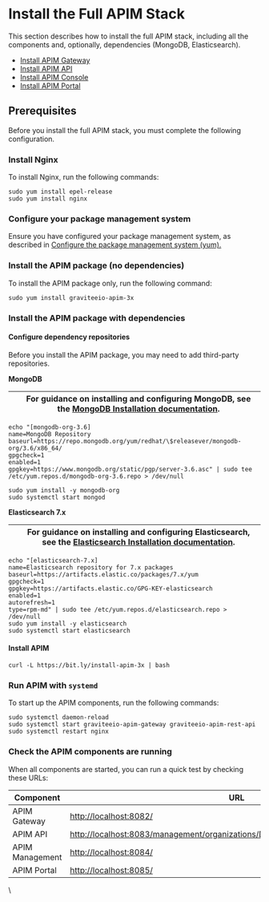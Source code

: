 # Install the Full APIM Stack

This section describes how to install the full APIM stack, including all the components and, optionally, dependencies (MongoDB, Elasticsearch).

* [Install APIM Gateway](https://docs.gravitee.io/apim/3.x/apim\_installguide\_redhat\_gateway.html)
* [Install APIM API](https://docs.gravitee.io/apim/3.x/apim\_installguide\_redhat\_management\_api.html)
* [Install APIM Console](https://docs.gravitee.io/apim/3.x/apim\_installguide\_redhat\_management\_ui.html)
* [Install APIM Portal](https://docs.gravitee.io/apim/3.x/apim\_installguide\_redhat\_portal.html)

## Prerequisites

Before you install the full APIM stack, you must complete the following configuration.

### Install Nginx

To install Nginx, run the following commands:

```
sudo yum install epel-release
sudo yum install nginx
```

### Configure your package management system

Ensure you have configured your package management system, as described in [Configure the package management system (yum).](./#configure-the-package-management-system-yum)

### Install the APIM package (no dependencies)

To install the APIM package only, run the following command:

```
sudo yum install graviteeio-apim-3x
```

### Install the APIM package with dependencies

#### Configure dependency repositories

Before you install the APIM package, you may need to add third-party repositories.

**MongoDB**

|   | For guidance on installing and configuring MongoDB, see the [MongoDB Installation documentation](https://docs.mongodb.com/v3.6/tutorial/install-mongodb-on-red-hat/). |
| - | --------------------------------------------------------------------------------------------------------------------------------------------------------------------- |

```
echo "[mongodb-org-3.6]
name=MongoDB Repository
baseurl=https://repo.mongodb.org/yum/redhat/\$releasever/mongodb-org/3.6/x86_64/
gpgcheck=1
enabled=1
gpgkey=https://www.mongodb.org/static/pgp/server-3.6.asc" | sudo tee /etc/yum.repos.d/mongodb-org-3.6.repo > /dev/null

sudo yum install -y mongodb-org
sudo systemctl start mongod
```

**Elasticsearch 7.x**

|   | For guidance on installing and configuring Elasticsearch, see the [Elasticsearch Installation documentation](https://www.elastic.co/guide/en/elasticsearch/reference/7.6/rpm.html#rpm-repo). |
| - | -------------------------------------------------------------------------------------------------------------------------------------------------------------------------------------------- |

```
echo "[elasticsearch-7.x]
name=Elasticsearch repository for 7.x packages
baseurl=https://artifacts.elastic.co/packages/7.x/yum
gpgcheck=1
gpgkey=https://artifacts.elastic.co/GPG-KEY-elasticsearch
enabled=1
autorefresh=1
type=rpm-md" | sudo tee /etc/yum.repos.d/elasticsearch.repo > /dev/null
sudo yum install -y elasticsearch
sudo systemctl start elasticsearch
```

#### Install APIM

```
curl -L https://bit.ly/install-apim-3x | bash
```

### Run APIM with `systemd`

To start up the APIM components, run the following commands:

```
sudo systemctl daemon-reload
sudo systemctl start graviteeio-apim-gateway graviteeio-apim-rest-api
sudo systemctl restart nginx
```

### Check the APIM components are running

When all components are started, you can run a quick test by checking these URLs:

| Component       | URL                                                                                                                                                                  |
| --------------- | -------------------------------------------------------------------------------------------------------------------------------------------------------------------- |
| APIM Gateway    | [http://localhost:8082/](http://localhost:8082/)                                                                                                                     |
| APIM API        | [http://localhost:8083/management/organizations/DEFAULT/environments/DEFAULT/apis](http://localhost:8083/management/organizations/DEFAULT/environments/DEFAULT/apis) |
| APIM Management | [http://localhost:8084/](http://localhost:8084/)                                                                                                                     |
| APIM Portal     | [http://localhost:8085/](http://localhost:8085/)                                                                                                                     |

\
